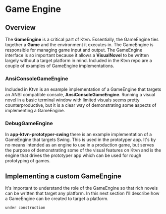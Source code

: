 # Game Engine

## Overview
The **GameEngine** is a critical part of Ktvn. Essentially, the GameEngine ties together a **Game** and the environment 
it executes in. The GameEngine is responsible for managing game input and output. The GameEngine interface is so 
important because it allows a **VisualNovel** to be written largely without a target platform in mind.
Included in the Ktvn repo are a couple of examples of GameEngine implementations.

### AnsiConsoleGameEngine
Included in Ktvn is an example implementation of a GameEngine that targets an ANSI compatible console, 
**AnsiConsoleGameEngine**. Running a visual novel in a basic terminal window with limited visuals seems pretty 
counterproductive, but it is a clear way of demonstrating some aspects of implementing a GameEngine.

### DebugGameEngine
In **app-ktvn-prototyper-swing** there is an example implementation of a GameEngine that targets Swing. This is used in 
the prototyper app. It's by no means intended as an engine to use in a production game, but serves the purpose of 
demonstrating some of the visual features on Ktvn and is the engine that drives the prototyper app which can be used 
for rough prototyping of games.

## Implementing a custom GameEngine
It's important to understand the role of the GameEngine so that rich novels can be written that target any platform. In 
this next section I'll describe how a GameEngine can be created to target a platform.

```kotlin
under construction
```